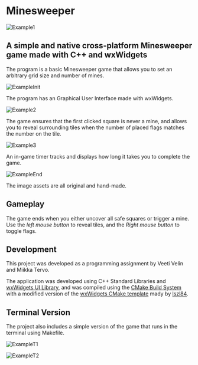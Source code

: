 # Minesweeper

![Example1](./screenshots/gameExample1.png)

## A simple and native cross-platform Minesweeper game made with C++ and wxWidgets

The program is a basic Minesweeper game that allows you to set an arbitrary grid size and number of mines.

![ExampleInit](./screenshots/initExample.png)

The program has an Graphical User Interface made with wxWidgets.

![Example2](./screenshots/gameExample2.png)

The game ensures that the first clicked square is never a mine, and allows you to reveal surrounding tiles when the number of placed flags matches the number on the tile.

![Example3](./screenshots/gameExample3.png)

An in-game timer tracks and displays how long it takes you to complete the game.

![ExampleEnd](./screenshots/endExample.png)

The image assets are all original and hand-made.

## Gameplay

The game ends when you either uncover all safe squares or trigger a mine.
Use the *left mouse button* to reveal tiles, and the *Right mouse button* to toggle flags.


## Development
This project was developed as a programming assignment by Veeti Velin and Miikka Tervo.

The application was developed using C++ Standard Libraries and [wxWidgets UI Library](https://wxwidgets.org/), and was compiled using the [CMake Build System](https://cmake.org/) with 
a modified version of the [wxWidgets CMake template](https://github.com/lszl84/wx_cmake_fetchcontent_template) mady by [lszl84](https://github.com/lszl84). 

## Terminal Version

The project also includes a simple version of the game that runs in the terminal using Makefile.

![ExampleT1](./screenshots/terminalExample1.png)

![ExampleT2](./screenshots/terminalExample2.png)
